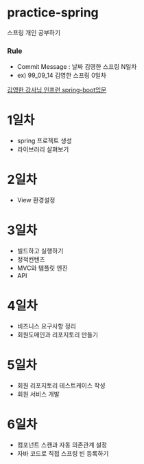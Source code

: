 # practice-spring
스프링 개인 공부하기

### Rule
- Commit Message : 날짜 김영한 스프링 N일차
- ex) 99_09_14 김영한 스프링 0일차

[김영한 강사님 인프런 spring-boot입문](https://www.inflearn.com/course/%EC%8A%A4%ED%94%84%EB%A7%81-%EC%9E%85%EB%AC%B8-%EC%8A%A4%ED%94%84%EB%A7%81%EB%B6%80%ED%8A%B8/dashboard)

# 1일차 
- spring 프로젝트 생성
- 라이브러리 살펴보기

# 2일차 
- View 환경설정

# 3일차
- 빌드하고 실행하기
- 정적컨텐츠
- MVC와 템플릿 엔진
- API

# 4일차
- 비즈니스 요구사항 정리
- 회원도메인과 리포지토리 만들기

# 5일차
- 회원 리포지토리 테스트케이스 작성
- 회원 서비스 개발

# 6일차
- 컴포넌트 스캔과 자동 의존관계 설정
- 자바 코드로 직접 스프링 빈 등록하기
